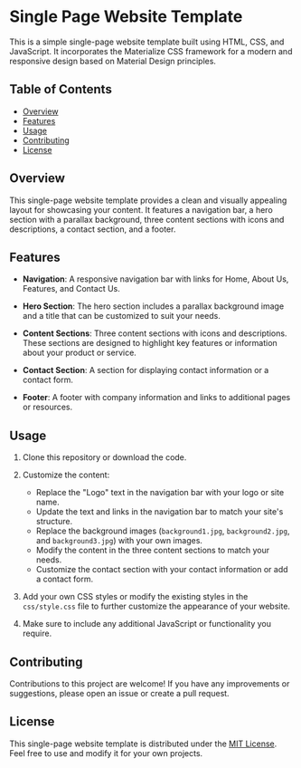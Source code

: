 # Single Page Website Template

This is a simple single-page website template built using HTML, CSS, and JavaScript. It incorporates the Materialize CSS framework for a modern and responsive design based on Material Design principles.

## Table of Contents
- [Overview](#overview)
- [Features](#features)
- [Usage](#usage)
- [Contributing](#contributing)
- [License](#license)

## Overview

This single-page website template provides a clean and visually appealing layout for showcasing your content. It features a navigation bar, a hero section with a parallax background, three content sections with icons and descriptions, a contact section, and a footer.

## Features

- **Navigation**: A responsive navigation bar with links for Home, About Us, Features, and Contact Us.

- **Hero Section**: The hero section includes a parallax background image and a title that can be customized to suit your needs.

- **Content Sections**: Three content sections with icons and descriptions. These sections are designed to highlight key features or information about your product or service.

- **Contact Section**: A section for displaying contact information or a contact form.

- **Footer**: A footer with company information and links to additional pages or resources.

## Usage

1. Clone this repository or download the code.

2. Customize the content:
   - Replace the "Logo" text in the navigation bar with your logo or site name.
   - Update the text and links in the navigation bar to match your site's structure.
   - Replace the background images (`background1.jpg`, `background2.jpg`, and `background3.jpg`) with your own images.
   - Modify the content in the three content sections to match your needs.
   - Customize the contact section with your contact information or add a contact form.

3. Add your own CSS styles or modify the existing styles in the `css/style.css` file to further customize the appearance of your website.

4. Make sure to include any additional JavaScript or functionality you require.

## Contributing

Contributions to this project are welcome! If you have any improvements or suggestions, please open an issue or create a pull request.

## License

This single-page website template is distributed under the [MIT License](LICENSE). Feel free to use and modify it for your own projects.